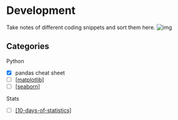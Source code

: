 # Development
Take notes of different coding snippets and sort them here.
![img](https://www.educative.io/v2api/editorpage/4633464658722816/image/4844288916062208)

## Categories
Python
- [x] pandas cheat sheet
- [ ] [[matplotlib]]()
- [ ] [[seaborn]](https://seaborn.pydata.org/tutorial.html)

Stats
- [ ] [[10-days-of-statistics]](https://www.hackerrank.com/domains/tutorials/10-days-of-statistics)



